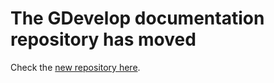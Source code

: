 # The GDevelop documentation repository has moved

Check the [new repository here](https://github.com/GDevelopApp/GDevelop-documentation).